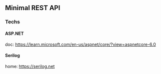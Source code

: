 ## Minimal REST API  

### Techs  

#### ASP.NET
doc: https://learn.microsoft.com/en-us/aspnet/core/?view=aspnetcore-6.0  

#### Serilog  
home: https://serilog.net